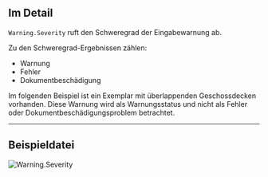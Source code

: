 ## Im Detail
`Warning.Severity` ruft den Schweregrad der Eingabewarnung ab.

Zu den Schweregrad-Ergebnissen zählen:
- Warnung
- Fehler
- Dokumentbeschädigung

Im folgenden Beispiel ist ein Exemplar mit überlappenden Geschossdecken vorhanden. Diese Warnung wird als Warnungsstatus und nicht als Fehler oder Dokumentbeschädigungsproblem betrachtet.
___
## Beispieldatei

![Warning.Severity](./Revit.Application.Warning.Severity_img.jpg)
